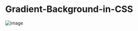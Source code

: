 # Gradient-Background-in-CSS
![image](https://user-images.githubusercontent.com/28638625/129642603-9f0c0b7c-16cc-47dc-91d7-2df6b99a830f.png)
